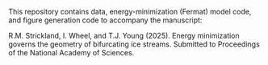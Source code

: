 This repository contains data, energy-minimization (Fermat) model code, and figure generation code to accompany the manuscript:

R.M. Strickland, I. Wheel, and T.J. Young (2025). Energy minimization governs the geometry of bifurcating ice streams. Submitted to Proceedings of the National Academy of Sciences. 
